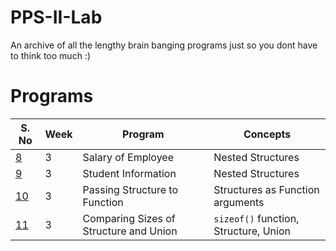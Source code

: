 # PPS-II-Lab
An archive of all the lengthy brain banging programs just so you dont have to think too much :)

# Programs
S. No | Week | Program | Concepts |
----------------- | ------------- | ------------- | -------- |
[8](https://github.com/NooterNoot/PPS-II-Lab/blob/master/week3/8.c) | 3 | Salary of Employee | Nested Structures |
[9](https://github.com/NooterNoot/PPS-II-Lab/blob/master/week3/9.c) | 3 | Student Information | Nested Structures |
[10](https://github.com/NooterNoot/PPS-II-Lab/blob/master/week3/10.c) | 3 | Passing Structure to Function | Structures as Function arguments |
[11](https://github.com/NooterNoot/PPS-II-Lab/blob/master/week3/11.c) | 3 | Comparing Sizes of Structure and Union | `sizeof()` function, Structure, Union

